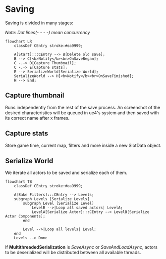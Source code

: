 # Saving
Saving is divided in many stages:

*Note: Dot lines(- - - -) mean concurrency*
```mermaid
flowchart LR
    classDef CEntry stroke:#ea9999;

    A[Start]:::CEntry --> B[Delete old save];
    B --> C[<b>Notify</b><br>OnSaveBegan];
    C -.-> D[Capture Thumbnail];
    C -.-> E[Capture stats];
    E --> SerializeWorld[Serialize World];
    SerializeWorld --> H[<b>Notify</b><br>OnSaveFinished];
    H --> End;
```

## Capture thumbnail
Runs independently from the rest of the save process. An screenshot of the desired characteristics will be queued in ue4's system and then saved with its correct name after x frames.

## Capture stats
Store game time, current map, filters and more inside a new SlotData object.

## Serialize World
We iterate all actors to be saved and serialize each of them.

```mermaid
flowchart TB
    classDef CEntry stroke:#ea9999;

    A[Bake Filters]:::CEntry --> Levels;
    subgraph Levels [Serialize Levels]
        subgraph Level [Serialize Level]
            LevelB -->|Loop all saved actors| LevelA;
            LevelA[Serialize Actor]:::CEntry --> LevelB[Serialize Actor Components];
        end

        Level -->|Loop all levels| Level;
    end
    Levels --> Done
```

If **MultithreadedSerialization** is *SaveAsync* or *SaveAndLoadAsync*, actors to be deserialized will be distributed between all available threads.
